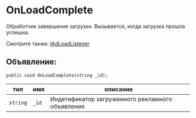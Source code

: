 # OnLoadComplete
Обработчик завершения загрузки. Вызывается, когда загрузка прошла успешна.

Смотрите также: [IAdLoadListener](IAdLoadListener.md)

## Объявление:

`public void OnLoadComplete(string _id);`

тип | имя | описание
-|-|-
`string` | `_id` | Индетификатор загруженного рекламного объявления